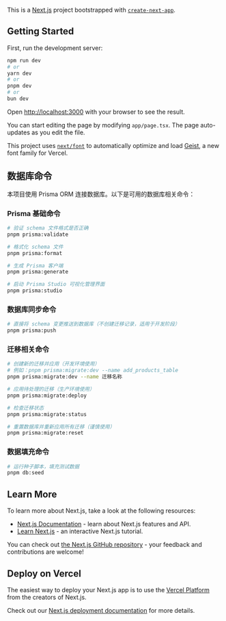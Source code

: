 This is a [Next.js](https://nextjs.org) project bootstrapped with [`create-next-app`](https://nextjs.org/docs/app/api-reference/cli/create-next-app).

## Getting Started

First, run the development server:

```bash
npm run dev
# or
yarn dev
# or
pnpm dev
# or
bun dev
```

Open [http://localhost:3000](http://localhost:3000) with your browser to see the result.

You can start editing the page by modifying `app/page.tsx`. The page auto-updates as you edit the file.

This project uses [`next/font`](https://nextjs.org/docs/app/building-your-application/optimizing/fonts) to automatically optimize and load [Geist](https://vercel.com/font), a new font family for Vercel.

## 数据库命令

本项目使用 Prisma ORM 连接数据库。以下是可用的数据库相关命令：

### Prisma 基础命令

```bash
# 验证 schema 文件格式是否正确
pnpm prisma:validate

# 格式化 schema 文件
pnpm prisma:format

# 生成 Prisma 客户端
pnpm prisma:generate

# 启动 Prisma Studio 可视化管理界面
pnpm prisma:studio
```

### 数据库同步命令

```bash
# 直接将 schema 变更推送到数据库（不创建迁移记录，适用于开发阶段）
pnpm prisma:push
```

### 迁移相关命令

```bash
# 创建新的迁移并应用（开发环境使用）
# 例如：pnpm prisma:migrate:dev --name add_products_table
pnpm prisma:migrate:dev --name 迁移名称

# 应用待处理的迁移（生产环境使用）
pnpm prisma:migrate:deploy

# 检查迁移状态
pnpm prisma:migrate:status

# 重置数据库并重新应用所有迁移（谨慎使用）
pnpm prisma:migrate:reset
```

### 数据填充命令

```bash
# 运行种子脚本，填充测试数据
pnpm db:seed
```

## Learn More

To learn more about Next.js, take a look at the following resources:

- [Next.js Documentation](https://nextjs.org/docs) - learn about Next.js features and API.
- [Learn Next.js](https://nextjs.org/learn) - an interactive Next.js tutorial.

You can check out [the Next.js GitHub repository](https://github.com/vercel/next.js) - your feedback and contributions are welcome!

## Deploy on Vercel

The easiest way to deploy your Next.js app is to use the [Vercel Platform](https://vercel.com/new?utm_medium=default-template&filter=next.js&utm_source=create-next-app&utm_campaign=create-next-app-readme) from the creators of Next.js.

Check out our [Next.js deployment documentation](https://nextjs.org/docs/app/building-your-application/deploying) for more details.

